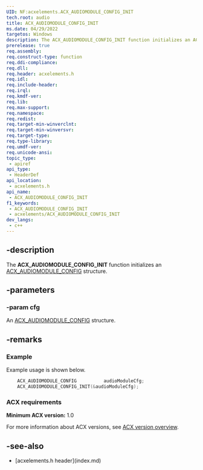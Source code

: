 ```yaml
---
UID: NF:acxelements.ACX_AUDIOMODULE_CONFIG_INIT
tech.root: audio 
title: ACX_AUDIOMODULE_CONFIG_INIT
ms.date: 04/29/2022
targetos: Windows
description: The ACX_AUDIOMODULE_CONFIG_INIT function initializes an ACX_AUDIOMODULE_CONFIG structure.
prerelease: true
req.assembly: 
req.construct-type: function
req.ddi-compliance: 
req.dll: 
req.header: acxelements.h
req.idl: 
req.include-header: 
req.irql: 
req.kmdf-ver: 
req.lib: 
req.max-support: 
req.namespace: 
req.redist: 
req.target-min-winverclnt: 
req.target-min-winversvr: 
req.target-type: 
req.type-library: 
req.umdf-ver: 
req.unicode-ansi: 
topic_type:
 - apiref
api_type:
 - HeaderDef
api_location:
 - acxelements.h
api_name:
 - ACX_AUDIOMODULE_CONFIG_INIT
f1_keywords:
 - ACX_AUDIOMODULE_CONFIG_INIT
 - acxelements/ACX_AUDIOMODULE_CONFIG_INIT
dev_langs:
 - c++
---
```


## -description

The **ACX_AUDIOMODULE_CONFIG_INIT** function initializes an [ACX_AUDIOMODULE_CONFIG](ns-acxelements-acx_audiomodule_config.md) structure.

## -parameters

### -param cfg

An [ACX_AUDIOMODULE_CONFIG](ns-acxelements-acx_audiomodule_config.md) structure.

## -remarks

### Example

Example usage is shown below.

```cpp
    ACX_AUDIOMODULE_CONFIG          audioModuleCfg;
    ACX_AUDIOMODULE_CONFIG_INIT(&audioModuleCfg);
```

### ACX requirements

**Minimum ACX version:** 1.0

For more information about ACX versions, see [ACX version overview](/windows-hardware/drivers/audio/acx-version-overview).

## -see-also

- [acxelements.h header\]\(index.md\)

